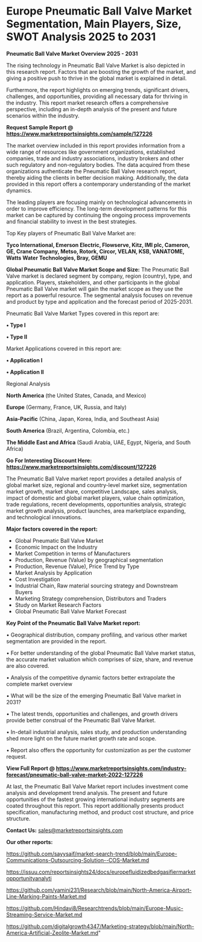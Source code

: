 # Europe Pneumatic Ball Valve Market Segmentation, Main Players, Size, SWOT Analysis 2025 to 2031

<Strong> Pneumatic Ball Valve Market Overview 2025 - 2031</strong>

The rising technology in Pneumatic Ball Valve Market is also depicted in this research report. Factors that are boosting the growth of the market, and giving a positive push to thrive in the global market is explained in detail.

Furthermore, the report highlights on emerging trends, significant drivers, challenges, and opportunities, providing all necessary data for thriving in the industry. This report market research offers a comprehensive perspective, including an in-depth analysis of the present and future scenarios within the industry.

<strong>Request Sample Report @ <a href=https://www.marketreportsinsights.com/sample/127226>https://www.marketreportsinsights.com/sample/127226</a></strong>

The market overview included in this report provides information from a wide range of resources like government organizations, established companies, trade and industry associations, industry brokers and other such regulatory and non-regulatory bodies. The data acquired from these organizations authenticate the Pneumatic Ball Valve research report, thereby aiding the clients in better decision making. Additionally, the data provided in this report offers a contemporary understanding of the market dynamics.

The leading players are focusing mainly on technological advancements in order to improve efficiency. The long-term development patterns for this market can be captured by continuing the ongoing process improvements and financial stability to invest in the best strategies.

Top Key players of Pneumatic Ball Valve Market are:

<strong>Tyco International, Emerson Electric, Flowserve, Kitz, IMI plc, Cameron, GE, Crane Company, Metso, Rotork, Circor, VELAN, KSB, VANATOME, Watts Water Technologies, Bray, GEMU</strong>

<strong><b>Global Pneumatic Ball Valve Market Scope and Size:</b></strong>
The Pneumatic Ball Valve market is declared segment by company, region (country), type, and application. Players, stakeholders, and other participants in the global Pneumatic Ball Valve market will gain the market scope as they use the report as a powerful resource. The segmental analysis focuses on revenue and product by type and application and the forecast period of 2025-2031.

Pneumatic Ball Valve Market Types covered in this report are:

<strong>• Type I

• Type II</strong>

Market Applications covered in this report are:

<strong>• Application I

• Application II</strong> 

Regional Analysis

<strong>North America</strong> (the United States, Canada, and Mexico)

<strong>Europe</strong> (Germany, France, UK, Russia, and Italy)

<strong>Asia-Pacific</strong> (China, Japan, Korea, India, and Southeast Asia)

<strong>South America</strong> (Brazil, Argentina, Colombia, etc.)

<strong>The Middle East and Africa</strong> (Saudi Arabia, UAE, Egypt, Nigeria, and South Africa)

<strong>Go For Interesting Discount Here: <a href=https://www.marketreportsinsights.com/discount/127226>https://www.marketreportsinsights.com/discount/127226</a></strong>

The Pneumatic Ball Valve market report provides a detailed analysis of global market size, regional and country-level market size, segmentation market growth, market share, competitive Landscape, sales analysis, impact of domestic and global market players, value chain optimization, trade regulations, recent developments, opportunities analysis, strategic market growth analysis, product launches, area marketplace expanding, and technological innovations.

<strong><b>Major factors covered in the report:</b></strong>
<ul>
  <li>Global Pneumatic Ball Valve Market </li>
  <li>Economic Impact on the Industry</li>
  <li>Market Competition in terms of Manufacturers</li>
  <li>Production, Revenue (Value) by geographical segmentation</li>
  <li>Production, Revenue (Value), Price Trend by Type</li>
  <li>Market Analysis by Application</li>
  <li>Cost Investigation</li>
  <li>Industrial Chain, Raw material sourcing strategy and Downstream Buyers</li>
  <li>Marketing Strategy comprehension, Distributors and Traders</li>
  <li>Study on Market Research Factors</li>
  <li>Global Pneumatic Ball Valve Market Forecast</li>
</ul>

<strong><b>Key Point of the Pneumatic Ball Valve Market report:</b></strong>

• Geographical distribution, company profiling, and various other market segmentation are provided in the report.

• For better understanding of the global Pneumatic Ball Valve market status, the accurate market valuation which comprises of size, share, and revenue are also covered.

• Analysis of the competitive dynamic factors better extrapolate the complete market overview

• What will be the size of the emerging Pneumatic Ball Valve market in 2031?

• The latest trends, opportunities and challenges, and growth drivers provide better construal of the Pneumatic Ball Valve Market.

• In-detail industrial analysis, sales study, and production understanding shed more light on the future market growth rate and scope.

• Report also offers the opportunity for customization as per the customer request.

<strong><b>View Full Report @ <a href=https://www.marketreportsinsights.com/industry-forecast/pneumatic-ball-valve-market-2022-127226>https://www.marketreportsinsights.com/industry-forecast/pneumatic-ball-valve-market-2022-127226</a></b></strong>


At last, the Pneumatic Ball Valve Market report includes investment come analysis and development trend analysis. The present and future opportunities of the fastest growing international industry segments are coated throughout this report. This report additionally presents product specification, manufacturing method, and product cost structure, and price structure.

<strong>Contact Us:</strong>
sales@marketreportsinsights.com

<strong>Our other reports:</strong>

<a href=https://github.com/sayysaif/market-search-trend/blob/main/Europe-Communications-Outsourcing-Solution--COS-Market.md>https://github.com/sayysaif/market-search-trend/blob/main/Europe-Communications-Outsourcing-Solution--COS-Market.md</a>

<a href=https://issuu.com/reportsinsights24/docs/europefluidizedbedgasifiermarketopportunityanalyti>https://issuu.com/reportsinsights24/docs/europefluidizedbedgasifiermarketopportunityanalyti</a>

<a href=https://github.com/yamini231/Research/blob/main/North-America-Airport-Line-Marking-Paints-Market.md>https://github.com/yamini231/Research/blob/main/North-America-Airport-Line-Marking-Paints-Market.md</a>

<a href=https://github.com/Hindavi8/Researchtrends/blob/main/Europe-Music-Streaming-Service-Market.md>https://github.com/Hindavi8/Researchtrends/blob/main/Europe-Music-Streaming-Service-Market.md</a>

<a href=https://github.com/digitalgrowth4347/Marketing-strategy/blob/main/North-America-Artificial-Zeolite-Market.md>https://github.com/digitalgrowth4347/Marketing-strategy/blob/main/North-America-Artificial-Zeolite-Market.md</a>"

